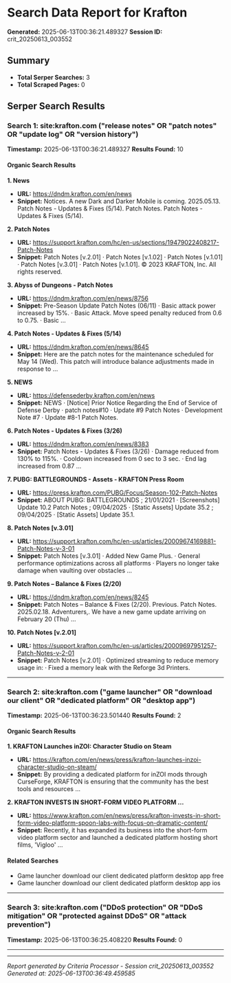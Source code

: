 # Search Data Report for Krafton
**Generated:** 2025-06-13T00:36:21.489327
**Session ID:** crit_20250613_003552

## Summary
* **Total Serper Searches:** 3
* **Total Scraped Pages:** 0

## Serper Search Results

### Search 1: site:krafton.com ("release notes" OR "patch notes" OR "update log" OR "version history")
**Timestamp:** 2025-06-13T00:36:21.489327
**Results Found:** 10

#### Organic Search Results
**1. News**
* **URL:** https://dndm.krafton.com/en/news
* **Snippet:** Notices. A new Dark and Darker Mobile is coming. 2025.05.13. Patch Notes - Updates & Fixes (5/14). Patch Notes. Patch Notes - Updates & Fixes (5/14).

**2. Patch Notes**
* **URL:** https://support.krafton.com/hc/en-us/sections/19479022408217-Patch-Notes
* **Snippet:** Patch Notes [v.2.01] · Patch Notes [v.1.02] · Patch Notes [v.1.01] · Patch Notes [v.3.01] · Patch Notes [v.1.01]. © 2023 KRAFTON, Inc. All rights reserved.

**3. Abyss of Dungeons - Patch Notes**
* **URL:** https://dndm.krafton.com/en/news/8756
* **Snippet:** Pre-Season Update Patch Notes (06/11) · Basic attack power increased by 15%. · Basic Attack. Move speed penalty reduced from 0.6 to 0.75. · Basic ...

**4. Patch Notes - Updates & Fixes (5/14)**
* **URL:** https://dndm.krafton.com/en/news/8645
* **Snippet:** Here are the patch notes for the maintenance scheduled for May 14 (Wed). This patch will introduce balance adjustments made in response to ...

**5. NEWS**
* **URL:** https://defensederby.krafton.com/en/news
* **Snippet:** NEWS · [Notice] Prior Notice Regarding the End of Service of Defense Derby · patch notes#10 · Update #9 Patch Notes · Development Note #7 · Update #8-1 Patch Notes.

**6. Patch Notes - Updates & Fixes (3/26)**
* **URL:** https://dndm.krafton.com/en/news/8383
* **Snippet:** Patch Notes - Updates & Fixes (3/26) · Damage reduced from 130% to 115%. · Cooldown increased from 0 sec to 3 sec. · End lag increased from 0.87 ...

**7. PUBG: BATTLEGROUNDS - Assets - KRAFTON Press Room**
* **URL:** https://press.krafton.com/PUBG/Focus/Season-102-Patch-Notes
* **Snippet:** ABOUT PUBG: BATTLEGROUNDS ; 21/01/2021 · [Screenshots] Update 10.2 Patch Notes ; 09/04/2025 · [Static Assets] Update 35.2 ; 09/04/2025 · [Static Assets] Update 35.1.

**8. Patch Notes [v.3.01]**
* **URL:** https://support.krafton.com/hc/en-us/articles/20009674169881-Patch-Notes-v-3-01
* **Snippet:** Patch Notes [v.3.01] · Added New Game Plus. · General performance optimizations across all platforms · Players no longer take damage when vaulting over obstacles ...

**9. Patch Notes – Balance & Fixes (2/20)**
* **URL:** https://dndm.krafton.com/en/news/8245
* **Snippet:** Patch Notes – Balance & Fixes (2/20). Previous. Patch Notes. 2025.02.18. Adventurers,. We have a new game update arriving on February 20 (Thu) ...

**10. Patch Notes [v.2.01]**
* **URL:** https://support.krafton.com/hc/en-us/articles/20009697951257-Patch-Notes-v-2-01
* **Snippet:** Patch Notes [v.2.01] · Optimized streaming to reduce memory usage in: · Fixed a memory leak with the Reforge 3d Printers.

---

### Search 2: site:krafton.com ("game launcher" OR "download our client" OR "dedicated platform" OR "desktop app")
**Timestamp:** 2025-06-13T00:36:23.501440
**Results Found:** 2

#### Organic Search Results
**1. KRAFTON Launches inZOI: Character Studio on Steam**
* **URL:** https://krafton.com/en/news/press/krafton-launches-inzoi-character-studio-on-steam/
* **Snippet:** By providing a dedicated platform for inZOI mods through CurseForge, KRAFTON is ensuring that the community has the best tools and resources ...

**2. KRAFTON INVESTS IN SHORT-FORM VIDEO PLATFORM ...**
* **URL:** https://www.krafton.com/en/news/press/krafton-invests-in-short-form-video-platform-spoon-labs-with-focus-on-dramatic-content/
* **Snippet:** Recently, it has expanded its business into the short-form video platform sector and launched a dedicated platform hosting short films, 'Vigloo' ...

#### Related Searches
* Game launcher download our client dedicated platform desktop app free
* Game launcher download our client dedicated platform desktop app ios

---

### Search 3: site:krafton.com ("DDoS protection" OR "DDoS mitigation" OR "protected against DDoS" OR "attack prevention")
**Timestamp:** 2025-06-13T00:36:25.408220
**Results Found:** 0

---

---
*Report generated by Criteria Processor - Session crit_20250613_003552*
*Generated at: 2025-06-13T00:36:49.459585*